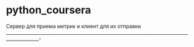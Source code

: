 # python_coursera
Сервер для приема метрик и клиент для их отправки
____________________________________________________________________________________________-
